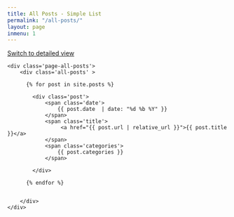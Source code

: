 ```yaml
---
title: All Posts - Simple List
permalink: "/all-posts/"
layout: page
inmenu: 1
---
```



[Switch to detailed view](/all-posts-detailed)


<div class='homepage-recent-blurbs main-unit'>


	<div class='page-all-posts'>
		<div class='all-posts' >

	      {% for post in site.posts %}

			<div class='post'>
				<span class='date'>
					{{ post.date  | date: "%d %b %Y" }}
				</span>
				<span class='title'>
					 <a href="{{ post.url | relative_url }}">{{ post.title }}</a>
				</span>
				<span class='categories'>
					{{ post.categories }}
				</span>

			</div>

	      {% endfor %}


		</div>
	</div>
</div>

